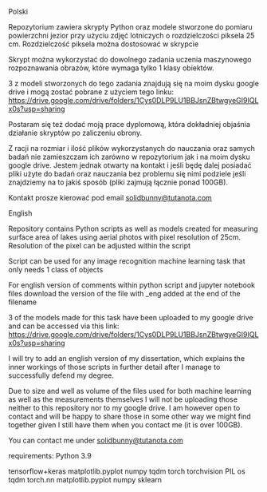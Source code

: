 Polski

Repozytorium zawiera skrypty Python oraz modele stworzone do pomiaru powierzchni jezior przy użyciu zdjęć lotniczych o rozdzielczości piksela 25 cm.
Rozdzielczość piksela można dostosować w skrypcie

Skrypt można wykorzystać do dowolnego zadania uczenia maszynowego rozpoznawania obrazów, które wymaga tylko 1 klasy obiektów.

3 z modeli stworzonych do tego zadania znajdują się na moim dysku google drive i mogą zostać pobrane z użyciem tego linku:
https://drive.google.com/drive/folders/1Cys0DLP9LU1BBJsnZBtwgyeGI9IQLx0s?usp=sharing

Postaram się też dodać moją prace dyplomową, która dokładniej objaśnia działanie skryptów po zaliczeniu obrony.

Z racji na rozmiar i ilość plików wykorzystanych do nauczania oraz samych badań nie zamieszczam ich zarówno w repozytorium jak i na moim dysku google drive.
Jestem jednak otwarty na kontakt i jeśli będę dalej posiadać pliki użyte do badań oraz nauczania bez problemu się nimi podziele jeśli znajdziemy na to jakiś sposób (pliki zajmują łącznie ponad 100GB).

Kontakt prosze kierować pod email solidbunny@tutanota.com

English

Repository contains Python scripts as well as models created for measuring surface area of lakes using aerial photos with pixel resolution of 25cm.
Resolution of the pixel can be adjusted within the script

Script can be used for any image recognition machine learning task that only needs 1 class of objects

For english version of comments within python script and jupyter notebook files download the version of the file with _eng added at the end of the filename

3 of the models made for this task have been uploaded to my google drive and can be accessed via this link:
https://drive.google.com/drive/folders/1Cys0DLP9LU1BBJsnZBtwgyeGI9IQLx0s?usp=sharing

I will try to add an english version of my dissertation, which explains the inner workings of those scripts in further detail after I manage to successfully defend my degree.

Due to size and well as volume of the files used for both machine learning as well as the measurements themselves I will not be uploading those neither to this repository nor to my google drive.
I am however open to contact and will be happy to share those in some other way we might find together given I still have them when you contact me (it is over 100GB).

You can contact me under solidbunny@tutanota.com

requirements:
Python 3.9

tensorflow+keras
matplotlib.pyplot
numpy
tqdm
torch
torchvision
PIL
os
tqdm
torch.nn
matplotlib.pyplot
numpy
sklearn
